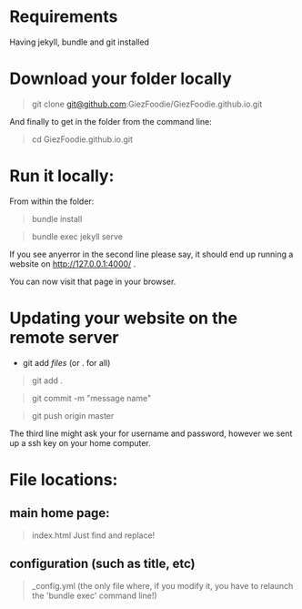 # Requirements

Having jekyll, bundle and git installed

# Download your folder locally

> git clone git@github.com:GiezFoodie/GiezFoodie.github.io.git

And finally to get in the folder from the command line:
> cd GiezFoodie.github.io.git 

# Run it locally:

From within the folder:
> bundle install

> bundle exec jekyll serve

If you see anyerror in the second line please say, it should end up running a website on http://127.0.0.1:4000/ .

You can now visit that page in your browser.

# Updating your website on the remote server
- git add *files* (or . for all)
> git add .

> git commit -m "message name"

> git push origin master

The third line might ask your for username and password, however we sent up a ssh key on your home computer.

# File locations:

## main home page:
> index.html
Just find and replace!

## configuration (such as title, etc)
> _config.yml
(the only file where, if you modify it, you have to relaunch the 'bundle exec' command line!)